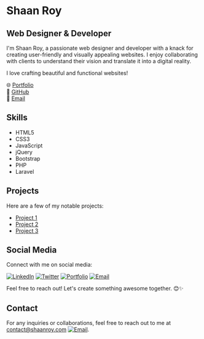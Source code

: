 # Shaan Roy

## Web Designer & Developer

I'm Shaan Roy, a passionate web designer and developer with a knack for creating user-friendly and visually appealing websites. I enjoy collaborating with clients to understand their vision and translate it into a digital reality.

I love crafting beautiful and functional websites!

🌐 [Portfolio](https://shaanroy.com)  
🚀 [GitHub](https://github.com/r0yme)  
📧 [Email](mailto:contact@shaanroy.com)  

## Skills

* HTML5
* CSS3
* JavaScript
* jQuery
* Bootstrap
* PHP
* Laravel

## Projects

Here are a few of my notable projects:

* [Project 1](https://stanmarkltd.com/)
* [Project 2](https://toolzoneltd.com/)
* [Project 3](https://naxhost.com/)

## Social Media

Connect with me on social media:

[![LinkedIn](https://img.shields.io/badge/-LinkedIn-blue?style=flat-square&logo=linkedin&logoColor=white)](https://www.linkedin.com/in/r0yme/)
[![Twitter](https://img.shields.io/badge/-Twitter-1DA1F2?style=flat-square&logo=twitter&logoColor=white)](https://twitter.com/@r0yme)
[![Portfolio](https://img.shields.io/badge/-Portfolio-orange?style=flat-square&logoColor=white)](https://shaanroy.com)
[![Email](https://img.shields.io/badge/-Email-red?style=flat-square&logoColor=white)](mailto:contat@shaanroy.com)

Feel free to reach out! Let's create something awesome together. 😊✨

## Contact

For any inquiries or collaborations, feel free to reach out to me at contact@shaanroy.com
[![Email](https://img.shields.io/badge/-Email-red?style=flat-square&logoColor=white)](mailto:contat@shaanroy.com).

